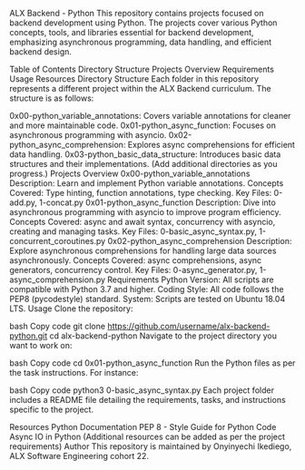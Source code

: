 ALX Backend - Python
This repository contains projects focused on backend development using Python. The projects cover various Python concepts, tools, and libraries essential for backend development, emphasizing asynchronous programming, data handling, and efficient backend design.

Table of Contents
Directory Structure
Projects Overview
Requirements
Usage
Resources
Directory Structure
Each folder in this repository represents a different project within the ALX Backend curriculum. The structure is as follows:

0x00-python_variable_annotations: Covers variable annotations for cleaner and more maintainable code.
0x01-python_async_function: Focuses on asynchronous programming with asyncio.
0x02-python_async_comprehension: Explores async comprehensions for efficient data handling.
0x03-python_basic_data_structure: Introduces basic data structures and their implementations.
(Add additional directories as you progress.)
Projects Overview
0x00-python_variable_annotations
Description: Learn and implement Python variable annotations.
Concepts Covered: Type hinting, function annotations, type checking.
Key Files: 0-add.py, 1-concat.py
0x01-python_async_function
Description: Dive into asynchronous programming with asyncio to improve program efficiency.
Concepts Covered: async and await syntax, concurrency with asyncio, creating and managing tasks.
Key Files: 0-basic_async_syntax.py, 1-concurrent_coroutines.py
0x02-python_async_comprehension
Description: Explore asynchronous comprehensions for handling large data sources asynchronously.
Concepts Covered: async comprehensions, async generators, concurrency control.
Key Files: 0-async_generator.py, 1-async_comprehension.py
Requirements
Python Version: All scripts are compatible with Python 3.7 and higher.
Coding Style: All code follows the PEP8 (pycodestyle) standard.
System: Scripts are tested on Ubuntu 18.04 LTS.
Usage
Clone the repository:

bash
Copy code
git clone https://github.com/username/alx-backend-python.git
cd alx-backend-python
Navigate to the project directory you want to work on:

bash
Copy code
cd 0x01-python_async_function
Run the Python files as per the task instructions. For instance:

bash
Copy code
python3 0-basic_async_syntax.py
Each project folder includes a README file detailing the requirements, tasks, and instructions specific to the project.

Resources
Python Documentation
PEP 8 - Style Guide for Python Code
Async IO in Python
(Additional resources can be added as per the project requirements)
Author
This repository is maintained by Onyinyechi Ikediego, ALX Software Engineering cohort 22.
